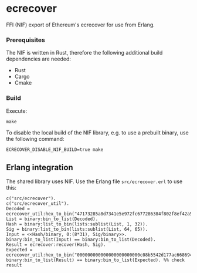 # ecrecover
FFI (NIF) export of Ethereum's ecrecover for use from Erlang.

### Prerequisites
The NIF is written in Rust, therefore the following additional build
dependencies are needed:

- Rust
- Cargo
- Cmake

### Build
Execute:
```
make
```

To disable the local build of the NIF library, e.g. to use a prebuilt binary,
use the following command:
```
ECRECOVER_DISABLE_NIF_BUILD=true make
```

## Erlang integration

The shared library uses NIF. Use the Erlang file `src/ecrecover.erl` to use this:

```
c("src/ecrecover").
c("src/ecrecover_util").
Decoded = ecrecover_util:hex_to_bin("47173285a8d7341e5e972fc677286384f802f8ef42a5ec5f03bbfa254cb01fad000000000000000000000000000000000000000000000000000000000000001b650acf9d3f5f0a2c799776a1254355d5f4061762a237396a99a0e0e3fc2bcd6729514a0dacb2e623ac4abd157cb18163ff942280db4d5caad66ddf941ba12e03").
List = binary:bin_to_list(Decoded).
Hash = binary:list_to_bin(lists:sublist(List, 1, 32)).
Sig = binary:list_to_bin(lists:sublist(List, 64, 65)).
Input = <<Hash/binary, 0:(8*31), Sig/binary>>.
binary:bin_to_list(Input) == binary:bin_to_list(Decoded).
Result = ecrecover:recover(Hash, Sig).
Expected = ecrecover_util:hex_to_bin("000000000000000000000000c08b5542d177ac6686946920409741463a15dddb").
binary:bin_to_list(Result) == binary:bin_to_list(Expected). %% check result
```
